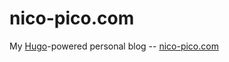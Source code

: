 # nico-pico.com

My [Hugo](https://gohugo.io/)-powered personal blog -- [nico-pico.com](https://nico-pico.com)